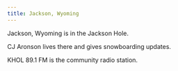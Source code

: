 ```yaml
---
title: Jackson, Wyoming
---
```

Jackson, Wyoming is in the Jackson Hole.

CJ Aronson lives there and gives snowboarding updates.

KHOL 89.1 FM is the community radio station.
